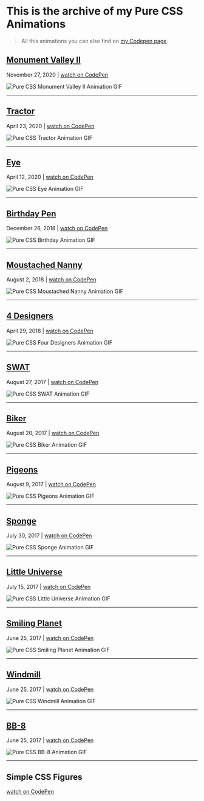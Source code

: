 # This is the archive of my Pure CSS Animations

> All this animations you can also find on [my Codepen page](https://codepen.io/miocene/)

## [Monument Valley II](14_mv/mv.md)
November 27, 2020 | [watch on CodePen](https://codepen.io/miocene/pen/NWRWQpX)

![Pure CSS Monument Valley II Animation GIF](14_mv/14.png "Pure CSS Monument Valley II Animation GIF")

***

## [Tractor](13_tractor/tractor.md)
April 23, 2020 | [watch on CodePen](https://codepen.io/miocene/pen/vYNgqMR)

![Pure CSS Tractor Animation GIF](13_tractor/13.gif "Pure CSS Tractor Animation GIF")

***

## [Eye](12_eye/eye.md)
April 12, 2020 | [watch on CodePen](https://codepen.io/miocene/pen/rNOVWor)

![Pure CSS Eye Animation GIF](12_eye/12.gif "Pure CSS Eye Animation GIF")

***

## [Birthday Pen](11_rabbit-party/rabbit-party.md)
December 26, 2018 | [watch on CodePen](https://codepen.io/miocene/pen/aPwrpw)

![Pure CSS Birthday Animation GIF](11_rabbit-party/11.gif "Pure CSS Birthday Animation GIF")

***

## [Moustached Nanny](10_nanny/nanny.md)
August 2, 2018 | [watch on CodePen](https://codepen.io/miocene/pen/mjLPVp)

![Pure CSS Moustached Nanny Animation GIF](10_nanny/10.gif "Pure CSS Moustached Nanny Animation GIF")

***

## [4 Designers](9_designers/designers.md)
April 29, 2018 | [watch on CodePen](https://codepen.io/miocene/pen/WJRXVg)

![Pure CSS Four Designers Animation GIF](9_designers/9.gif "Pure CSS Four Designers Animation GIF")

***

## [SWAT](8_swat/swat.md)
August 27, 2017 | [watch on CodePen](https://codepen.io/miocene/pen/eELQgm)

![Pure CSS SWAT Animation GIF](8_swat/8.gif "Pure CSS SWAT Animation GIF")

***

## [Biker](7_biker/biker.md)
August 20, 2017 | [watch on CodePen](https://codepen.io/miocene/pen/jLzmJq)

![Pure CSS Biker Animation GIF](7_biker/7.gif "Pure CSS Biker Animation GIF")

***

## [Pigeons](6_pigeons/pigeons.md)
August 9, 2017 | [watch on CodePen](https://codepen.io/miocene/pen/rzmZKQ)

![Pure CSS Pigeons Animation GIF](6_pigeons/6.gif "Pure CSS Pigeons Animation GIF")

***

## [Sponge](5_sponge/sponge.md)
July 30, 2017 | [watch on CodePen](https://codepen.io/miocene/pen/eEJKbo)

![Pure CSS Sponge Animation GIF](5_sponge/5.gif "Pure CSS Sponge Animation GIF")

***

## [Little Universe](4_little-universe/little-universe.md)
July 15, 2017 | [watch on CodePen](https://codepen.io/miocene/pen/dRLbGP)

![Pure CSS Little Universe Animation GIF](4_little-universe/4.gif "Pure CSS Little Universe Animation GIF")

***

## [Smiling Planet](3_smiling-planet/smiling-planet.md)
June 25, 2017 | [watch on CodePen](https://codepen.io/miocene/pen/WOZoxe)

![Pure CSS Smiling Planet Animation GIF](3_smiling-planet/3.gif "Pure CSS Smiling Planet Animation GIF")

***

## [Windmill](2_windmill/windmill.md)
June 25, 2017 | [watch on CodePen](https://codepen.io/miocene/pen/VWMmex)

![Pure CSS Windmill Animation GIF](2_windmill/2.gif "Pure CSS Windmill Animation GIF")

***

## [BB-8](1_bb-8/bb-8.md)
June 25, 2017 | [watch on CodePen](https://codepen.io/miocene/pen/yXzVNY)

![Pure CSS BB-8 Animation GIF](1_bb-8/1.gif "Pure CSS BB-8 Animation GIF")

***

## Simple CSS Figures
[watch on CodePen](https://codepen.io/miocene/pen/LOoGpr)